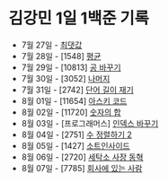 # 김강민 1일 1백준 기록

-   7월 27일 - [최댓값](./0727/)
-   7월 28일 - [1548] [평균](./0728/)
-   7월 29일 - [10813] [공 바꾸기](./0729/)
-   7월 30일 - [3052] [나머지](./0730/)
-   7월 31일 - [2742] [단어 길이 재기](./0731/)
-   8월 01일 - [11654] [아스키 코드](./0801/)
-   8월 02일 - [11720] [숫자의 합](./0802/)
-   8월 03일 - [프로그래머스] [인덱스 바꾸기](./0803/)
-   8월 04일 - [2751] [수 정렬하기 2](./0804/)
-   8월 05일 - [1427] [소트인사이드](./0805/)
-   8월 06일 - [2720] [세탁소 사장 동혁](./0806/)
-   8월 07일 - [7785] [회사에 있는 사람](./0807/)
